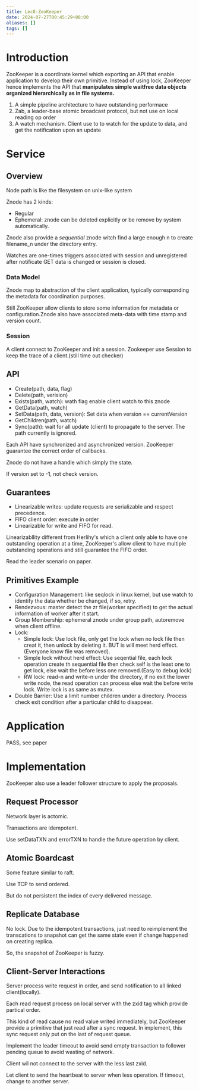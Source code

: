 ```yaml
---
title: Lec8-ZooKeeper
date: 2024-07-27T00:45:29+08:00
aliases: []
tags: []
---
```


# Introduction

ZooKeeper is a coordinate kernel which exporting an API that enable application to develop their own primitive. Instead of using lock, ZooKeeper hence implements the API that **manipulates simple waitfree data objects organized hierarchically as in file systems.**

1. A simple pipeline architecture to have outstanding performace
2. Zab, a leader-base atomic broadcast protocol, but not use on local reading op order
3. A watch mechanism. Client use to to watch for the update to data, and get the notification upon an update

# Service

## Overview

Node path is like the filesystem on unix-like system

Znode has 2 kinds:

- Regular
- Ephemeral: znode can be deleted explicitly or be remove by system automatically.

Znode also provide a *sequential* znode witch find a large enough n to create filename_n under the directory entry.

Watches are one-times triggers associated with session and unregistered after notificate GET data is changed or session is closed.

### Data Model

Znode map to abstraction of the client application, typically corresponding the metadata for coordination purposes.

Still ZooKeeper allow clients to store some information for metadata or configuration.Znode also have associated meta-data with time stamp and version count.

### Session

A client connect to ZooKeeper and init a session. Zookeeper use Session to keep the trace of a client.(still time out checker)

## API

- Create(path, data, flag)
- Delete(path, verision)
- Exists(path, watch): wath flag enable client watch to this znode
- GetData(path, watch)
- SetData(path, data, version): Set data when version == currentVersion
- GetChildren(path, watch)
- Sync(path): wait for all update (client) to propagate to the server. The path currently is ignored.

Each API have synchronized and asynchronized version. ZooKeeper guarantee the correct order of callbacks.

Znode do not have a handle which simply the state.

If version set to -1, not check version.

## Guarantees

- Linearizable writes: update requests are serializable and respect precedence.
- FIFO client order: execute in order
- Linearizable for write and FIFO for read.

Linearizabllity different from Herlihy's which a client only able to have one outstanding operation at a time, ZooKeeper's allow client to have multiple outstanding operations and still guarantee the FIFO order.

Read the leader scenario on paper.

## Primitives Example

- Configuration Management: like seqlock in linux kernel, but use watch to identify the data whether be changed, if so, retry.
- Rendezvous: master detect the zr file(worker specified) to get the actual information of worker after it start.
- Group Membership: ephemeral znode under group path, autoremove when client offline.
- Lock:
  - Simple lock: Use lock file, only get the lock when no lock file then creat it, then unlock by deleting it. BUT is will meet herd effect. (Everyone know file was removed).
  - Simple lock without herd effect: Use seqential file, each lock operation create th sequential file then check self is the least one to get lock, else wait the before less one removed.(Easy to debug lock)
  - RW lock: read-n and write-n under the directory, if no exit the lower write node, the read operation can process else wait the before write lock. Write lock is as same as mutex.
- Double Barrier: Use a limit number children under a directory. Process check exit condition after a particular child to disappear.

# Application

PASS, see paper

# Implementation

ZooKeeper also use a leader follower structure to apply the proposals.

## Request Processor

Network layer is actomic.

Transactions are idempotent.

Use setDataTXN and errorTXN to handle the future operation by client.

## Atomic Boardcast

Some feature similar to raft.

Use TCP to send ordered.

But do not persistent the index of every delivered message.

## Replicate Database

No lock. Due to the idempotent transactions, just need to reimplement the transcations to snapshot can get the same state even if change happened on creating replica.

So, the snapshot of ZooKeeper is fuzzy.

## Client-Server Interactions

Server process write request in order, and send notification to all linked client(locally).

Each read request process on local server with the zxid tag which provide partical order.

This kind of read cause no read value writed immediately, but ZooKeeper provide a primitive that just read after a sync request. In implement, this sync request only put on the last of request queue.

Implement the leader timeout to avoid send empty transaction to follower pending queue to avoid wasting of network.

Client wil not connect to the server with the less last zxid.

Let client to send the heartbeat to server when less operation. If timeout, change to another server.
